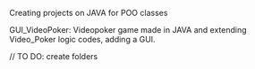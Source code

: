 

Creating projects on JAVA for POO classes



GUI_VideoPoker: Videopoker game made in JAVA and extending Video_Poker logic codes, adding a GUI.



// TO DO: create folders
